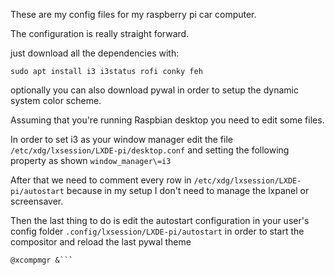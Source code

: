 These are my config files for my raspberry pi car computer.

The configuration is really straight forward.

just download all the dependencies with:

```sudo apt install i3 i3status rofi conky feh```

optionally you can also download pywal in order to setup the dynamic system color scheme.

Assuming that you're running Raspbian desktop you need to edit some files.

In order to set i3 as your window manager edit the file ```/etc/xdg/lxsession/LXDE-pi/desktop.conf``` and setting the following property as shown ```window_manager\=i3```

After that we need to comment every row in ```/etc/xdg/lxsession/LXDE-pi/autostart``` because in my setup I don't need to manage the lxpanel or screensaver.

Then the last thing to do is edit the autostart configuration in your user's config folder ```.config/lxsession/LXDE-pi/autostart``` in order to start the compositor and reload the last pywal theme
```@wal -R
@xcompmgr &```

